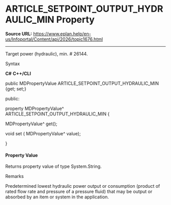 # ARTICLE_SETPOINT_OUTPUT_HYDRAULIC_MIN Property

**Source URL:** https://www.eplan.help/en-us/Infoportal/Content/api/2026/topic1676.html

---

Target power (hydraulic), min. # 26144.

Syntax

**C#**
**C++/CLI**


public MDPropertyValue ARTICLE_SETPOINT_OUTPUT_HYDRAULIC_MIN {get; set;}

public:

property MDPropertyValue^ ARTICLE_SETPOINT_OUTPUT_HYDRAULIC_MIN {

   MDPropertyValue^ get();

   void set (    MDPropertyValue^ value);

}


#### Property Value

Returns property value of type System.String.

Remarks

Predetermined lowest hydraulic power output or consumption (product of rated flow rate and pressure of a pressure fluid) that may be output or absorbed by an item or system in the application.
